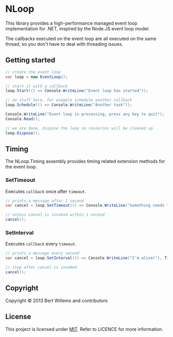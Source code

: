 # NLoop

This library provides a high-performance managed event loop implementation for .NET, inspired by the Node.JS event loop model.

The callbacks executed on the event loop are all executed on the same thread, so you don't have to deal with threading issues.

## Getting started

```csharp
// create the event loop
var loop = new EventLoop();

// start it with a callback
loop.Start(() => Console.WriteLine("Event loop has started"));

// do stuff here, for example schedule another callback
loop.Schedule(() => Console.WriteLine("Another task"));

Console.WriteLine("Event loop is processing, press any key to quit");
Console.Read();

// we are done, dispose the loop so resources will be cleaned up
loop.Dispose();
```

## Timing

The NLoop.Timing assembly provides timing related extension methods for the event loop.

### SetTimeout

Executes ```callback``` once after ```timeout```.

```csharp
// prints a message after 1 second
var cancel = loop.SetTimeout(() => Console.WriteLine("Something needs to happen right now!"), TimeSpan.FromSeconds(1));

// unless cancel is invoked within 1 second
cancel();
```

### SetInterval

Executes ```callback``` every ```timeout```.

```csharp
// prints a message every second
var cancel = loop.SetInterval(() => Console.WriteLine("I'm alive!"), TimeSpan.FromSeconds(1));

// stop after cancel is invoked
cancel();
```

## Copyright

Copyright © 2013 Bert Willems and contributors

## License

This project is licensed under [MIT](http://www.opensource.org/licenses/mit-license.php "Read more about the MIT license form"). Refer to LICENCE for more information.
